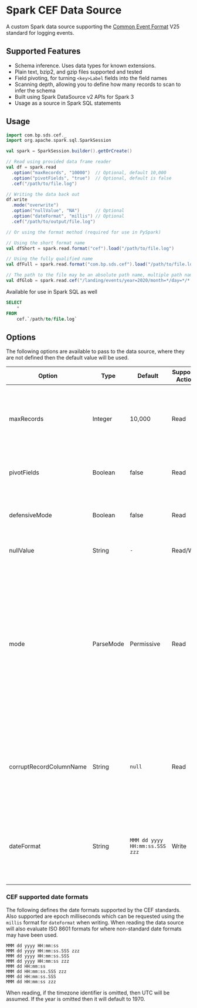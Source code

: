 # Spark CEF Data Source

A custom Spark data source supporting the [Common Event Format](https://support.citrix.com/article/CTX136146) V25
standard for logging events.

## Supported Features

* Schema inference. Uses data types for known extensions.
* Plain text, bzip2, and gzip files supported and tested
* Field pivoting, for turning `<key>Label` fields into the field names
* Scanning depth, allowing you to define how many records to scan to infer the schema
* Built using Spark DataSource v2 APIs for Spark 3
* Usage as a source in Spark SQL statements

## Usage

```scala
import com.bp.sds.cef._
import org.apache.spark.sql.SparkSession

val spark = SparkSession.builder().getOrCreate()

// Read using provided data frame reader
val df = spark.read
  .option("maxRecords", "10000")  // Optional, default 10,000
  .option("pivotFields", "true")  // Optional, default is false
  .cef("/path/to/file.log")

// Writing the data back out
df.write
  .mode("overwrite")
  .option("nullValue", "NA")      // Optional
  .option("dateFormat", "millis") // Optional
  .cef("/path/to/output/file.log")

// Or using the format method (required for use in PySpark)

// Using the short format name
val dfShort = spark.read.format("cef").load("/path/to/file.log")

// Using the fully qualified name
val dfFull = spark.read.format("com.bp.sds.cef").load("/path/to/file.log")

// The path to the file may be an absolute path name, multiple path names, or a glob pattern.
val dfGlob = spark.read.cef("/landing/events/year=2020/month=*/day=*/*.log.gz")
```

Available for use in Spark SQL as well

```sql
SELECT
    *
FROM
    cef.`/path/to/file.log`
```

## Options

The following options are available to pass to the data source, where they are not defined then the default value
will be used.

Option | Type | Default | Supported Actions | Purpose
------ | ---- | ------- | ----------------- | -------
maxRecords | Integer | 10,000 | Read | The number of records to scan when inferring the schema. The data source will keep scanning until either the maximum number of records have been reached or there are no more files to scan.
pivotFields | Boolean | false | Read | Scans for field pairs in the format of `key=value keyLabel=OtherKey` and pivots the data to `OtherKey=value`.
defensiveMode | Boolean | false | Read | Used if a feed is known to violate the CEF spec. Adds overhead to the parsing so only use when there are known violations.
nullValue | String | `-` | Read/Write | A value used in the CEF records which should be parsed as a `null` value.
mode | ParseMode | Permissive | Read | Permitted values are `permissive`, `dropmalformed` and `failfast`. When used in `FailFast` mode the parser will throw an error on the first record exception found. When used in `Permissive` mode it will attempt to parse as much of the record as possible, with `null` values used for all other values. Using `dropmalformed` will simply drop any malformed records from the result. `Permissive` mode may be used in combination with the `corruptRecordColumnName` option.
corruptRecordColumnName | String | `null` | Read | When used with `Permissive` mode the full record is stored in a column with the name provided. If null is provided then the full record is discarded. By providing a name the data source will append a column to the inferred schema.
dateFormat | String | `MMM dd yyyy HH:mm:ss.SSS zzz` | Write | When writing data this option defines the format time use for timestamp values. The data source will check against CEF valid formats. Alternatively use `millis` to output using milliseconds from the epoch


### CEF supported date formats

The following defines the date formats supported by the CEF standards. Also supported are epoch milliseconds which can 
be requested using the `millis` format for `dateFormat` when writing. When reading the data source will also evaluate
ISO 8601 formats for where non-standard date formats may have been used.

    MMM dd yyyy HH:mm:ss
    MMM dd yyyy HH:mm:ss.SSS zzz
    MMM dd yyyy HH:mm:ss.SSS
    MMM dd yyyy HH:mm:ss zzz
    MMM dd HH:mm:ss
    MMM dd HH:mm:ss.SSS zzz
    MMM dd HH:mm:ss.SSS
    MMM dd HH:mm:ss zzz

When reading, if the timezone identifier is omitted, then UTC will be assumed. If the year is omitted then it will
default to 1970.